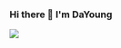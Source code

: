 ### Hi there 👋 I'm DaYoung 
<img src="https://img.shields.io/badge/3776AB?style=for-the-badge&logo=Python&logoColor=black">
